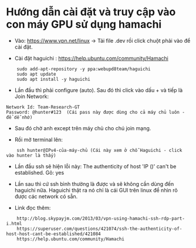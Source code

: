 # Hướng dẫn cài đặt và truy cập vào con máy GPU sử dụng hamachi 

- Vào: https://www.vpn.net/linux -> Tải file .dev rồi click chuột phải vào để cài đặt.
 
- Cài đặt haguichi : https://help.ubuntu.com/community/Hamachi
```youtrack
    sudo add-apt-repository -y ppa:webupd8team/haguichi
    sudo apt update
    sudo apt install -y haguichi
```

- Lần đầu thì phải configure (auto). Sau đó thì click vào dấu + và tiếp là Join Network: 
```youtrack
Network Id: Team-Research-GT
Password: @hunter#123  (Cái pass này được dùng cho cả máy chủ luôn - để dễ nhớ) 
```

- Sau đó chờ anh except trên máy chủ cho chú join mạng. 

- Rồi mở terminal lên:
```youtrack
    ssh hunter@IPv4-của-máy-chủ (Cái này xem ở chỗ Haguichi - click vào hunter là thấy) 
``` 

- Lần đầu ssh sẽ hiện lỗi này: The authenticity of host 'IP ()' can't be established.
Gõ: yes 

- Lần sau thì cứ ssh bình thường là được và sẽ không cần dùng đến haguichi nữa. Haguichi thật ra nó chỉ là cái GUI trên linux để nhìn rõ được các network có sẵn.


- Link đọc thêm:
```youtrack
    http://blog.skypayjm.com/2013/03/vpn-using-hamachi-ssh-rdp-part-i.html
    https://superuser.com/questions/421074/ssh-the-authenticity-of-host-host-cant-be-established/421084
    https://help.ubuntu.com/community/Hamachi
```


